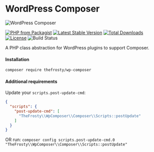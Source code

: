# WordPress Composer

![WordPress Composer](.github/wp-composer.jpg?raw=true "WordPress Composer")

[![PHP from Packagist](https://img.shields.io/packagist/php-v/thefrosty/wp-composer.svg)]()
[![Latest Stable Version](https://img.shields.io/packagist/v/thefrosty/wp-composer.svg)](https://packagist.org/packages/thefrosty/wp-composer)
[![Total Downloads](https://img.shields.io/packagist/dt/thefrosty/wp-composer.svg)](https://packagist.org/packages/thefrosty/wp-composer)
[![License](https://img.shields.io/packagist/l/thefrosty/wp-composer.svg)](https://packagist.org/thefrosty/wp-composer)
![Build Status](https://github.com/thefrosty/wp-composer/actions/workflows/master.yml/badge.svg)

A PHP class abstraction for WordPress plugins to support Composer.

#### Installation

```bash
composer require thefrosty/wp-composer
```

#### Additional requirements
Update your `scripts.post-update-cmd`:
```json
{
  "scripts": {
    "post-update-cmd": [
      "TheFrosty\\WpComposer\\Composer\\Scripts::postUpdate"
    ]
  }
}
```

OR run: `composer config scripts.post-update-cmd.0 "TheFrosty\\WpComposer\\Composer\\Scripts::postUpdate"`

